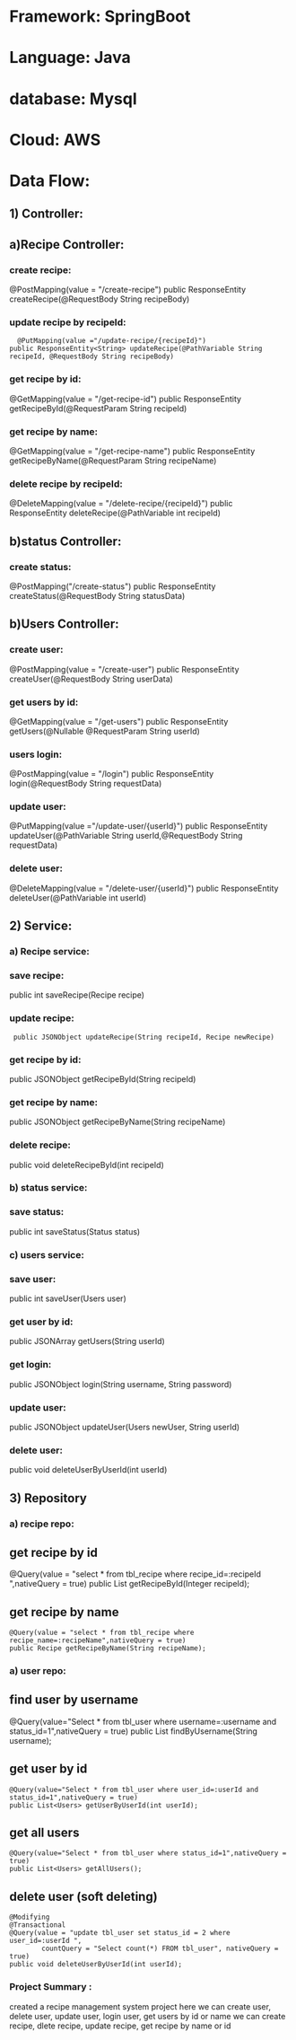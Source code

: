 # Framework: SpringBoot
# Language: Java
# database: Mysql
# Cloud: AWS

# Data Flow:
## 1) Controller: 

## a)Recipe Controller:
### create recipe: 
   @PostMapping(value = "/create-recipe")
    public ResponseEntity<String> createRecipe(@RequestBody String recipeBody)
    
### update recipe by recipeId: 
      @PutMapping(value ="/update-recipe/{recipeId}")
    public ResponseEntity<String> updateRecipe(@PathVariable String recipeId, @RequestBody String recipeBody)
                             
### get recipe by id:  
 @GetMapping(value = "/get-recipe-id")
    public ResponseEntity<String> getRecipeById(@RequestParam String recipeId)
                  
### get recipe by name: 
 @GetMapping(value = "/get-recipe-name")
    public ResponseEntity<String> getRecipeByName(@RequestParam String recipeName)
                  
###  delete recipe by recipeId: 
 @DeleteMapping(value = "/delete-recipe/{recipeId}")
    public ResponseEntity<String> deleteRecipe(@PathVariable int recipeId)


 ## b)status Controller:
  ###  create status: 
 @PostMapping("/create-status")
    public ResponseEntity<String> createStatus(@RequestBody String statusData)
  
  
 ## b)Users Controller:
  ###  create user: 
 @PostMapping(value = "/create-user")
    public ResponseEntity<String> createUser(@RequestBody String userData)
  
  ###  get users by id: 
 @GetMapping(value = "/get-users")
    public ResponseEntity<String> getUsers(@Nullable @RequestParam String userId)
  
  ###  users login: 
@PostMapping(value = "/login")
    public ResponseEntity<String> login(@RequestBody String requestData)
  
  ###  update user: 
@PutMapping(value ="/update-user/{userId}")
    public ResponseEntity<String> updateUser(@PathVariable String userId,@RequestBody String requestData)
  
  ###  delete user: 
 @DeleteMapping(value = "/delete-user/{userId}")
    public ResponseEntity<String> deleteUser(@PathVariable int userId)

 
 ## 2) Service:
  
 ### a) Recipe service:
 
 ### save recipe:
  public int saveRecipe(Recipe recipe)
  
 ### update recipe:
     public JSONObject updateRecipe(String recipeId, Recipe newRecipe)
 
### get recipe by id:
 public JSONObject getRecipeById(String recipeId) 
  
 ### get recipe by name:
 public JSONObject getRecipeByName(String recipeName)
  
 ### delete recipe:
 public void deleteRecipeById(int recipeId)
  
  
  ### b) status service:
  
  ### save status:
  public int saveStatus(Status status)
  
  
  ### c) users service:
  
  
### save user:
 public int saveUser(Users user) 
  
 ### get user by id:
 public JSONArray getUsers(String userId) 
  
  ### get login:
 public JSONObject login(String username, String password)
  
 ### update user:
  public JSONObject updateUser(Users newUser, String userId) 
  
  ### delete user:
  public void deleteUserByUserId(int userId)
  
  
  
  ## 3) Repository
  
  ### a) recipe repo:
  
  ## get recipe by id
   @Query(value = "select * from tbl_recipe where recipe_id=:recipeId ",nativeQuery = true)
    public List<Recipe> getRecipeById(Integer recipeId);

  ## get recipe by name
    @Query(value = "select * from tbl_recipe where recipe_name=:recipeName",nativeQuery = true)
    public Recipe getRecipeByName(String recipeName);
  
  
   ### a) user repo:
  
  ## find user by username
  @Query(value="Select * from tbl_user where username=:username and status_id=1",nativeQuery = true)
    public List<Users> findByUsername(String username);
  
  ## get user by id
    @Query(value="Select * from tbl_user where user_id=:userId and status_id=1",nativeQuery = true)
    public List<Users> getUserByUserId(int userId);

  ## get all users
    @Query(value="Select * from tbl_user where status_id=1",nativeQuery = true)
    public List<Users> getAllUsers();
  
  ## delete user (soft deleting)
    @Modifying
    @Transactional
    @Query(value = "update tbl_user set status_id = 2 where user_id=:userId ",
            countQuery = "Select count(*) FROM tbl_user", nativeQuery = true)
    public void deleteUserByUserId(int userId);
  
  
  
### Project Summary :
  
  created a recipe management system project 
  here we can create user, delete user, update user, login user, get users by id or name
  we can create recipe, dlete recipe, update recipe, get recipe by name or id
  
  
 
 
